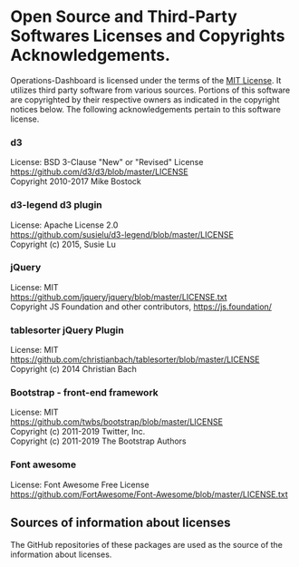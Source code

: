 # Open Source and Third-Party Softwares Licenses and Copyrights Acknowledgements.
Operations-Dashboard is licensed under the terms of the [MIT License](./LICENSE). It utilizes third party software from various sources. Portions of this software are copyrighted by their respective owners as indicated in the copyright notices below. The following acknowledgements pertain to this software license.

### d3
License: BSD 3-Clause "New" or "Revised" License<br/> 
https://github.com/d3/d3/blob/master/LICENSE<br/> 
Copyright 2010-2017 Mike Bostock

### d3-legend d3 plugin
License: Apache License 2.0<br/> 
https://github.com/susielu/d3-legend/blob/master/LICENSE<br/> 
Copyright (c) 2015, Susie Lu

### jQuery
License: MIT<br/> 
https://github.com/jquery/jquery/blob/master/LICENSE.txt<br/> 
Copyright JS Foundation and other contributors, https://js.foundation/

### tablesorter jQuery Plugin
License: MIT<br/> 
https://github.com/christianbach/tablesorter/blob/master/LICENSE<br/> 
Copyright (c) 2014 Christian Bach

### Bootstrap - front-end framework
License: MIT<br/> 
https://github.com/twbs/bootstrap/blob/master/LICENSE<br/> 
Copyright (c) 2011-2019 Twitter, Inc.<br/> 
Copyright (c) 2011-2019 The Bootstrap Authors

### Font awesome
License: Font Awesome Free License<br/> 
https://github.com/FortAwesome/Font-Awesome/blob/master/LICENSE.txt

## Sources of information about licenses
The GitHub repositories of these packages are used as the source of the information about licenses.

